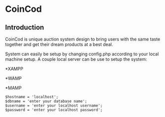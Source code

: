 CoinCod
=================

Introduction
------------

CoinCod is unique auction system design to bring users with the same taste together and get their dream products at a best deal.

System can easily be setup by changing config.php according to your local machine setup. A couple local server can be use to setup the system:

*XAMPP

*WAMP

*MAMP


```
$hostname = 'localhost';
$dbname = 'enter your database name';
$username = 'enter your localhost username';
$password = 'enter your localhost password';
```


